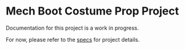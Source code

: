 # Mech Boot Costume Prop Project
Documentation for this project is a work in progress.

For now, please refer to the [specs](specs.yaml) for project details.
